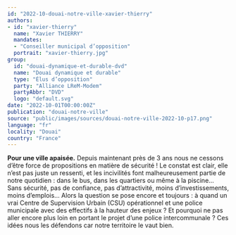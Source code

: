 ```yaml
---
id: "2022-10-douai-notre-ville-xavier-thierry"
authors:
- id: "xavier-thierry"
  name: "Xavier THIERRY"
  mandates: 
  - "Conseiller municipal d’opposition"
  portrait: "xavier-thierry.jpg"
group:
  id: "douai-dynamique-et-durable-dvd"
  name: "Douai dynamique et durable"
  type: "Élus d’opposition"
  party: "Alliance LReM-Modem"
  partyAbbr: "DVD"
  logo: "default.svg"
date: "2022-10-01T00:00:00Z"
publication: "douai-notre-ville"
source: "public/images/sources/douai-notre-ville-2022-10-p17.png"
language: "fr"
locality: "Douai"
country: "France"
---
```


**Pour une ville apaisée.**
Depuis maintenant près de 3 ans nous ne cessons d’être force de propositions en matière de sécurité ! Le constat est clair, elle n’est pas juste un ressenti, et les incivilités font malheureusement partie de notre quotidien : dans le bus, dans les quartiers ou même à la piscine… Sans sécurité, pas de confiance, pas d’attractivité, moins d’investissements, moins d’emplois… Alors la question se pose encore et toujours : à quand un vrai Centre de Supervision Urbain (CSU) opérationnel et une police municipale avec des effectifs à la hauteur des enjeux ? Et pourquoi ne pas aller encore plus loin en portant le projet d’une police intercommunale ? Ces idées nous les défendons car notre territoire le vaut bien.
